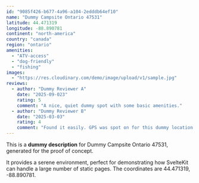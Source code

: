 ```yaml
---
id: "9085f426-b677-4a96-a104-2edddb64ef10"
name: "Dummy Campsite Ontario 47531"
latitude: 44.471319
longitude: -88.890781
continent: "north-america"
country: "canada"
region: "ontario"
amenities:
  - "ATV-access"
  - "dog-friendly"
  - "fishing"
images:
  - "https://res.cloudinary.com/demo/image/upload/v1/sample.jpg"
reviews:
  - author: "Dummy Reviewer A"
    date: "2025-09-023"
    rating: 5
    comment: "A nice, quiet dummy spot with some basic amenities."
  - author: "Dummy Reviewer B"
    date: "2025-03-03"
    rating: 4
    comment: "Found it easily. GPS was spot on for this dummy location."
---
```


This is a **dummy description** for Dummy Campsite Ontario 47531, generated for the proof of concept.

It provides a serene environment, perfect for demonstrating how SvelteKit can handle a large number of static pages. The coordinates are 44.471319, -88.890781.
